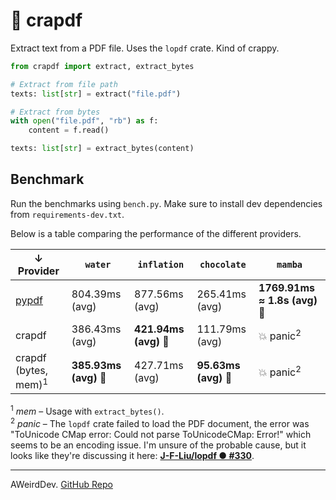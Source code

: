 # 🦀 crapdf
Extract text from a PDF file. Uses the `lopdf` crate. Kind of crappy.

```python
from crapdf import extract, extract_bytes

# Extract from file path
texts: list[str] = extract("file.pdf")

# Extract from bytes
with open("file.pdf", "rb") as f:
    content = f.read()

texts: list[str] = extract_bytes(content)
```

## Benchmark

Run the benchmarks using `bench.py`. Make sure to install dev dependencies from `requirements-dev.txt`.

Below is a table comparing the performance of the different providers.

<table>
<thead>
<tr>
    <th>↓ Provider</th>
    <th><code>water</code></th>
    <th><code>inflation</code></th>
    <th><code>chocolate</code></th>
    <th><code>mamba</code></th>
</tr>
</thead>

<tbody>
<tr>
    <td><a href="https://pypi.org/project/pypdf/">pypdf</a></td>
    <td>804.39ms (avg)</td>
    <td>877.56ms (avg)</td>
    <td>265.41ms (avg)</td>
    <td><b>1769.91ms ≈ 1.8s (avg)</b> 🥇</td>
</tr>

<tr>
    <td>crapdf</td>
    <td>386.43ms (avg)</td>
    <td><b>421.94ms (avg)</b> 🥇</td>
    <td>111.79ms (avg)</td>
    <td>💥 panic<sup>2</sup></td>
</tr>

<tr>
    <td>crapdf (bytes, mem)<sup>1</sup></td>
    <td><b>385.93ms (avg)</b> 🥇</td>
    <td>427.71ms (avg)</td>
    <td><b>95.63ms (avg)</b> 🥇</td>
    <td>💥 panic<sup>2</sup></td>
</tr>

</tbody>

</table>

<sup>1</sup> <i>mem</i> – Usage with `extract_bytes()`.<br />
<sup>2</sup> <i>panic</i> – The `lopdf` crate failed to load the PDF document, the error was "ToUnicode CMap error: Could not parse ToUnicodeCMap: Error!" which seems to be an encoding issue. I'm unsure of the probable cause, but it looks like they're discussing it here: <b>[J-F-Liu/lopdf ● #330](https://github.com/J-F-Liu/lopdf/issues/330)</b>.


***

AWeirdDev. [GitHub Repo](https://github.com/AWeirdDev/crapdf)
